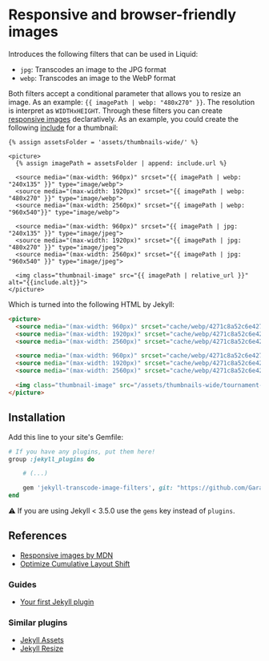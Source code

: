 # Responsive and browser-friendly images

Introduces the following filters that can be used in Liquid:

- `jpg`: Transcodes an image to the JPG format
- `webp`: Transcodes an image to the WebP format

Both filters accept a conditional parameter that allows you to resize an image. As an example: `{{ imagePath | webp: "480x270" }}`. The resolution is interpret as `WIDTHxHEIGHT`. Through these filters you can create [responsive images](https://developer.mozilla.org/en-US/docs/Web/HTML/Responsive_images) declaratively. As an example, you could create the following [include](https://jekyllrb.com/docs/includes/) for a thumbnail:

```liquid
{% assign assetsFolder = 'assets/thumbnails-wide/' %}

<picture>
  {% assign imagePath = assetsFolder | append: include.url %}
  
  <source media="(max-width: 960px)" srcset="{{ imagePath | webp: "240x135" }}" type="image/webp">
  <source media="(max-width: 1920px)" srcset="{{ imagePath | webp: "480x270" }}" type="image/webp">
  <source media="(max-width: 2560px)" srcset="{{ imagePath | webp: "960x540"}}" type="image/webp">

  <source media="(max-width: 960px)" srcset="{{ imagePath | jpg: "240x135" }}" type="image/jpeg">
  <source media="(max-width: 1920px)" srcset="{{ imagePath | jpg: "480x270" }}" type="image/jpeg">
  <source media="(max-width: 2560px)" srcset="{{ imagePath | jpg: "960x540" }}" type="image/jpeg">

  <img class="thumbnail-image" src="{{ imagePath | relative_url }}" alt="{{include.alt}}">
</picture>
```

Which is turned into the following HTML by Jekyll:

```html
<picture>
  <source media="(max-width: 960px)" srcset="cache/webp/4271c8a52c6e4271ae912271f5e43f20-240x135.webp" type="image/webp">
  <source media="(max-width: 1920px)" srcset="cache/webp/4271c8a52c6e4271ae912271f5e43f20-480x270.webp" type="image/webp">
  <source media="(max-width: 2560px)" srcset="cache/webp/4271c8a52c6e4271ae912271f5e43f20-960x540.webp" type="image/webp">

  <source media="(max-width: 960px)" srcset="cache/webp/4271c8a52c6e4271ae912271f5e43f20-240x135.webp" type="image/jpeg">
  <source media="(max-width: 1920px)" srcset="cache/webp/4271c8a52c6e4271ae912271f5e43f20-480x270.webp" type="image/jpeg">
  <source media="(max-width: 2560px)" srcset="cache/webp/4271c8a52c6e4271ae912271f5e43f20-960x540.webp" type="image/jpeg">

  <img class="thumbnail-image" src="/assets/thumbnails-wide/tournament-event-01-2024.png" alt="">
</picture>
```

## Installation

Add this line to your site's Gemfile:

```ruby
# If you have any plugins, put them here!
group :jekyll_plugins do

    # (...)

    gem 'jekyll-transcode-image-filters', git: "https://github.com/Garanas/jekyll-transcode-image-filters"
end
```

:warning: If you are using Jekyll < 3.5.0 use the `gems` key instead of `plugins`.

## References

- [Responsive images by MDN](https://developer.mozilla.org/en-US/docs/Web/HTML/Responsive_images)
- [Optimize Cumulative Layout Shift](https://web.dev/articles/optimize-cls)

### Guides

- [Your first Jekyll plugin](https://perseus333.github.io/blog/jekyll-first-plugin)

### Similar plugins

- [Jekyll Assets](https://github.com/envygeeks/jekyll-assets)
- [Jekyll Resize](https://github.com/MichaelCurrin/jekyll-resize)
